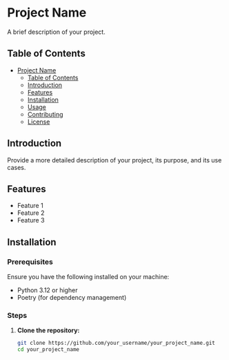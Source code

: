 # Project Name

A brief description of your project.

## Table of Contents

- [Project Name](#project-name)
  - [Table of Contents](#table-of-contents)
  - [Introduction](#introduction)
  - [Features](#features)
  - [Installation](#installation)
  - [Usage](#usage)
  - [Contributing](#contributing)
  - [License](#license)

## Introduction

Provide a more detailed description of your project, its purpose, and its use cases.

## Features

- Feature 1
- Feature 2
- Feature 3

## Installation

### Prerequisites

Ensure you have the following installed on your machine:

- Python 3.12 or higher
- Poetry (for dependency management)

### Steps

1. **Clone the repository:**

   ```sh
   git clone https://github.com/your_username/your_project_name.git
   cd your_project_name
